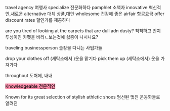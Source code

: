 travel agency 여행사
specialize 전문화하다
pamphlet 소책자
innovative 혁신적인,새로운
alternative 대체 상품,대안
wholesome 건강에 좋은
airfair 항공요금
offer discount rates 할인가를 제공하다

are you tired of looking at the carpets that are dull adn dusty?
칙칙하고 먼지투성이인 카펫을 바라ㄴ보는것에 싫증이 나시나요?

traveling businessperson 출장을 다니는 사업가들

drop your clothes off (세탁소에서 )옷을 맡기다 
pick them up (세탁소에서) 옷을 가져가다

throughout 도처에, 내내

<mark style="background: #FF5582A6;">Knowledgeable 전문적인
</mark>

Known for its great selection of stylish athletic shoes
엄선된 멋진 운동화들로 알려진
